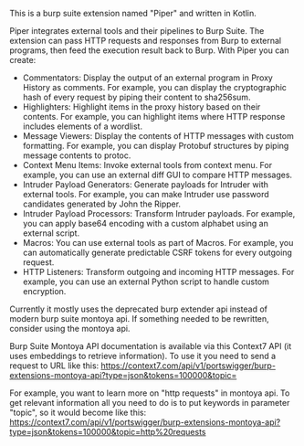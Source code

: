 This is a burp suite extension named "Piper" and written in Kotlin.

Piper integrates external tools and their pipelines to Burp Suite. The extension can pass HTTP requests and responses from Burp to external programs, then feed the execution result back to Burp. With Piper you can create:

- Commentators: Display the output of an external program in Proxy History as comments. For example, you can display the cryptographic hash of every request by piping their content to sha256sum.
- Highlighters: Highlight items in the proxy history based on their contents. For example, you can highlight items where HTTP response includes elements of a wordlist.
- Message Viewers: Display the contents of HTTP messages with custom formatting. For example, you can display Protobuf structures by piping message contents to protoc.
- Context Menu Items: Invoke external tools from context menu. For example, you can use an external diff GUI to compare HTTP messages.
- Intruder Payload Generators: Generate payloads for Intruder with external tools. For example, you can make Intruder use password candidates generated by John the Ripper.
- Intruder Payload Processors: Transform Intruder payloads. For example, you can apply base64 encoding with a custom alphabet using an external script.
- Macros: You can use external tools as part of Macros. For example, you can automatically generate predictable CSRF tokens for every outgoing request.
- HTTP Listeners: Transform outgoing and incoming HTTP messages. For example, you can use an external Python script to handle custom encryption.

Currently it mostly uses the deprecated burp extender api instead of modern burp suite montoya api. If something needed to be rewritten, consider using the montoya api.

Burp Suite Montoya API documentation is available via this Context7 API (it uses embeddings to retrieve information). To use it you need to send a request to URL like this: https://context7.com/api/v1/portswigger/burp-extensions-montoya-api?type=json&tokens=100000&topic=<TOPIC>

For example, you want to learn more on "http requests" in montoya api. To get relevant information all you need to do is to put keywords in parameter "topic", so it would become like this:
https://context7.com/api/v1/portswigger/burp-extensions-montoya-api?type=json&tokens=100000&topic=http%20requests

